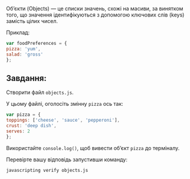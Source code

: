 Об’єкти (Objects) — це списки значень, схожі на масиви, за винятком того, що значення ідентифікуються з допомогою ключових слів (keys) замість цілих чисел.

Приклад:

```js
var foodPreferences = {
pizza: 'yum',
salad: 'gross'
};
```

## Завдання:

Створити файл `objects.js`.

У цьому файлі, оголосіть змінну `pizza` ось так:

```js
var pizza = {
toppings: ['cheese', 'sauce', 'pepperoni'],
crust: 'deep dish',
serves: 2
};
```

Використайте `console.log()`, щоб вивести об’єкт `pizza` до терміналу.

Перевірте вашу відповідь запустивши команду:

```bash
javascripting verify objects.js
```
